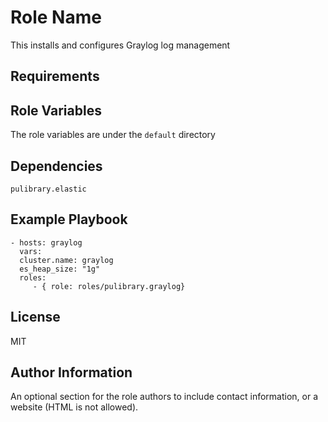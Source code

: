Role Name
=========

This installs and configures Graylog log management

Requirements
------------


Role Variables
--------------

The role variables are under the `default` directory

Dependencies
------------

`pulibrary.elastic`

Example Playbook
----------------

    - hosts: graylog
      vars:
      cluster.name: graylog
      es_heap_size: "1g"
      roles:
         - { role: roles/pulibrary.graylog}

License
-------

MIT

Author Information
------------------

An optional section for the role authors to include contact information, or a
website (HTML is not allowed).
